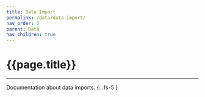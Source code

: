 ```yaml
---
title: Data Import
permalink: /data/data-import/
nav_order: 2
parent: Data
has_children: true
---
```


# {{page.title}}

---

Documentation about data imports.
{: .fs-5 }